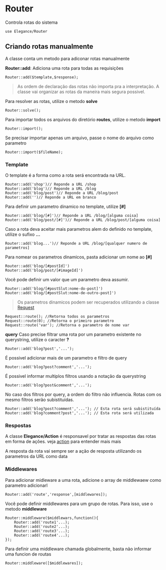# Router

Controla rotas do sistema

    use Elegance/Router

## Criando rotas manualmente

A classe conta um metodo para adiconar rotas manualmente

**Router::add**: Adiciona uma rota para todas as requisições

    Router::add($template,$response);

> As ordem de declaração das rotas não importa pra a interpretação. A classe vai organizar as rotas da maneira mais segura possivel.

Para resolver as rotas, utilize o metodo **solve**

    Router::solve();

Para importar todos os arquivos do diretório **routes**, utilize o metodo **import**

    Router::import();

Se precisar importar apenas um arquivo, passe o nome do arquivo como parametro

    Router::import($fileName);

### Template

O template é a forma como a rota será encontrada na URL.

    Router::add('shop')// Reponde a URL /shop
    Router::add('blog')// Reponde a URL /blog
    Router::add('blog/post')// Reponde a URL /blog/post
    Router::add('')// Reponde a URL em branco

Para definir um parametro dinamico no template, utilize **[#]**

    Router::add('blog/[#]')// Reponde a URL /blog/[alguma coisa]
    Router::add('blog/post/[#]')// Reponde a URL /blog/post/[alguma coisa]

Caso a rota deva aceitar mais parametros alem do definido no template, utilize o sufixo **...**

    Router::add('blog...')// Reponde a URL /blog/[qualquer numero de parametros]

Para nomear os parametros dinamicos, pasta adicionar um nome ao **[#]**

    Router::add('blog/[#postId]')
    Router::add('blog/post/[#imageId]')

Você pode definir um valor que um parametro deva assumir.

    Router::add('blog/[#postSlut:nome-do-post]')
    Router::add('blog/[#postSlut:nome-de-outro-post]')

 > Os parametros dinamicos podem ser recuperados utilizando a classe [Request](URL_REPO/blob/main/.doc/class/request.md)

    Request::route(); //Retorna todos os parametros
    Request::route(0); //Retorna o primeiro parametro
    Request::route('var'); //Retorna o parametro de nome var

**query**
Caso precise filtrar uma rota por um parametro existente no querystring, utilize o caracter **?**

    Router::add('blog?post','...');

É possivel adicionar mais de um parametro e filtro de query

    Router::add('blog?post?comment','...');

É possivel informar multiplos filtros usando a notação da querystring

    Router::add('blog?post&comment','...');

No caso dos filtros por query, a ordem do filtro não influencia. Rotas com os mesmo filtros serão subistituídas. 

    Router::add('blog?post?comment','...'); // Esta rota será subistituída
    Router::add('blog?comment?post','...'); // Esta rota será utilizada

### Respostas

A classe **Elegance/Action** é responsavel por tratar as respostas das rotas em forma de ações. veja [action](https://github.com/php-elegance/server/blob/main/.doc/action.md) para entender mais mais

A resposta da rota vai sempre ser a ação de resposta utilizando os parametros da URL como data

### Middlewares

Para adicionar midleware a uma rota, adicione o array de middlewaew como parametro adicionarl

    Router::add('route','response',[middlewares]);

Você pode definir middlewares para um grupo de rotas. Para isso, use o metodo **middleware**

    Router::middleware($middlewars,function(){
        Router::add('route1'...);
        Router::add('route2'...);
        Router::add('route3'...);
        Router::add('route4'...);
    });

Para definir uma middleware chamada globalmente, basta não informar uma funcion de routas

    Router::middleware([$middlewares]);
